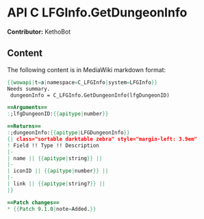 # API C LFGInfo.GetDungeonInfo

**Contributor:** KethoBot

## Content

The following content is in MediaWiki markdown format:

```mediawiki
{{wowapi|t=a|namespace=C_LFGInfo|system=LFGInfo}}
Needs summary.
 dungeonInfo = C_LFGInfo.GetDungeonInfo(lfgDungeonID)

==Arguments==
:;lfgDungeonID:{{apitype|number}}

==Returns==
:;dungeonInfo:{{apitype|LFGDungeonInfo}}
{| class="sortable darktable zebra" style="margin-left: 3.9em"
! Field !! Type !! Description
|-
| name || {{apitype|string}} || 
|-
| iconID || {{apitype|number}} || 
|-
| link || {{apitype|string?}} || 
|}

==Patch changes==
* {{Patch 9.1.0|note=Added.}}
```